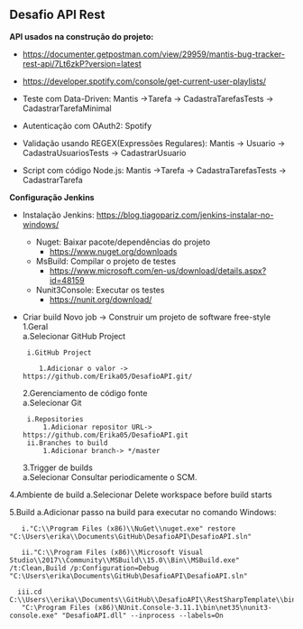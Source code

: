 ## Desafio API Rest

**API usados na construção do projeto:**
   - https://documenter.getpostman.com/view/29959/mantis-bug-tracker-rest-api/7Lt6zkP?version=latest
   - https://developer.spotify.com/console/get-current-user-playlists/
   
- Teste com Data-Driven: Mantis ->Tarefa -> CadastraTarefasTests -> CadastrarTarefaMinimal
- Autenticação com OAuth2: Spotify
- Validação usando REGEX(Expressões Regulares): Mantis -> Usuario -> CadastraUsuariosTests -> CadastrarUsuario
- Script com código Node.js: Mantis ->Tarefa -> CadastraTarefasTests -> CadastrarTarefa

**Configuração Jenkins**
- Instalação Jenkins: https://blog.tiagopariz.com/jenkins-instalar-no-windows/
   - Nuget: Baixar pacote/dependências do projeto  
       - https://www.nuget.org/downloads
   - MsBuild: Compilar o projeto de testes
       - https://www.microsoft.com/en-us/download/details.aspx?id=48159
   - Nunit3Console: Executar os testes
       - https://nunit.org/download/
- Criar build
Novo job -> Construir um projeto de software free-style
  1.Geral  
    a.Selecionar GitHub Project
    
       i.GitHub Project
       
          1.Adicionar o valor -> https://github.com/Erika05/DesafioAPI.git/
          
  2.Gerenciamento de código fonte   
    a.Selecionar Git
    
       i.Repositories       
           1.Adicionar repositor URL-> https://github.com/Erika05/DesafioAPI.git          
       ii.Branches to build
           1.Adicionar branch-> */master          
          
  3.Trigger de builds  
    a.Selecionar Consultar periodicamente o SCM.
    
4.Ambiente de build
    a.Selecionar Delete workspace before build starts

5.Build
    a.Adicionar passo na build para executar no comando Windows:
    
       i."C:\\Program Files (x86)\\NuGet\\nuget.exe" restore "C:\Users\erika\\Documents\GitHub\DesafioAPI\DesafioAPI.sln"
       
       ii."C:\\Program Files (x86)\\Microsoft Visual Studio\\2017\\Community\\MSBuild\\15.0\\Bin\\MSBuild.exe" /t:Clean,Build /p:Configuration=Debug "C:\Users\erika\Documents\GitHub\DesafioAPI\DesafioAPI.sln"
       
      iii.cd C:\\Users\\erika\\Documents\\GitHub\\DesafioAPI\\RestSharpTemplate\\bin\\Debug
       "C:\Program Files (x86)\NUnit.Console-3.11.1\bin\net35\nunit3-console.exe" "DesafioAPI.dll" --inprocess --labels=On
